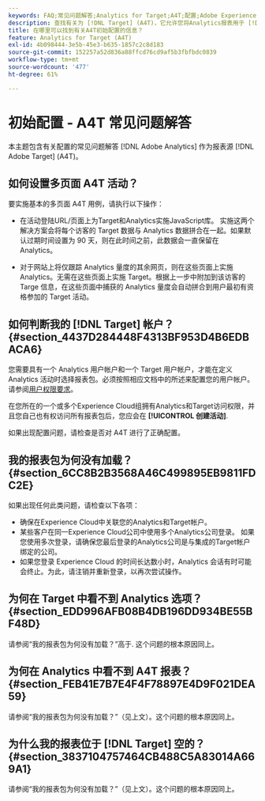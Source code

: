 ```yaml
---
keywords: FAQ;常见问题解答;Analytics for Target;A4T;配置;Adobe Experience Cloud
description: 查找有关为 [!DNL Target] (A4T)，它允许您将Analytics报表用于 [!DNL Target] 活动。
title: 在哪里可以找到有关A4T初始配置的信息？
feature: Analytics for Target (A4T)
exl-id: 4b098444-3e5b-45e3-b635-1857c2c8d183
source-git-commit: 152257a52d836a88ffcd76cd9af5b3fbfbdc0839
workflow-type: tm+mt
source-wordcount: '477'
ht-degree: 61%

---
```


# 初始配置 - A4T 常见问题解答

本主题包含有关配置的常见问题解答 [!DNL Adobe Analytics] 作为报表源 [!DNL Adobe Target] (A4T)。

## 如何设置多页面 A4T 活动？

要实施基本的多页面 A4T 用例，请执行以下操作：

* 在活动登陆URL/页面上为Target和Analytics实施JavaScript库。 实施这两个解决方案会将每个访客的 Target 数据与 Analytics 数据拼合在一起。如果默认过期时间设置为 90 天，则在此时间之前，此数据会一直保留在 Analytics。

* 对于网站上将仅跟踪 Analytics 量度的其余网页，则在这些页面上实施 Analytics。无需在这些页面上实施 Target。根据上一步中附加到该访客的 Targe 信息，在这些页面中捕获的 Analytics 量度会自动拼合到用户最初有资格参加的 Target 活动。

## 如何判断我的 [!DNL Target] 帐户？ {#section_4437D284448F4313BF953D4B6EDBACA6}

您需要具有一个 Analytics 用户帐户和一个 Target 用户帐户，才能在定义 Analytics 活动时选择报表包。必须按照相应文档中的所述来配置您的用户帐户。请参阅[用户权限要求](/help/main/c-integrating-target-with-mac/a4t/account-reqs.md#concept_4BC06CAB00BF46FF9362AFE98656B083)。

在您所在的一个或多个Experience Cloud组拥有Analytics和Target访问权限，并且您自己也有权访问所有报表包后，您应会在 **[!UICONTROL 创建活动]**.

如果出现配置问题，请检查是否对 A4T 进行了正确配置。

## 我的报表包为何没有加载？ {#section_6CC8B2B3568A46C499895EB9811FDC2E}

如果出现任何此类问题，请检查以下各项：

* 确保在Experience Cloud中关联您的Analytics和Target帐户。
* 某些客户在同一Experience Cloud公司中使用多个Analytics公司登录。 如果您使用多次登录，请确保您最后登录的Analytics公司是与集成的Target帐户绑定的公司。
* 如果您登录 Experience Cloud 的时间长达数小时，Analytics 会话有时可能会终止。为此，请注销并重新登录，以再次尝试操作。

## 为何在 Target 中看不到 Analytics 选项？ {#section_EDD996AFB08B4DB196DD934BE55BF48D}

请参阅“我的报表包为何没有加载？”高于. 这个问题的根本原因同上。

## 为何在 Analytics 中看不到 A4T 报表？ {#section_FEB41E7B7E4F4F78897E4D9F021DEA59}

请参阅“我的报表包为何没有加载？”（见上文）。这个问题的根本原因同上。

## 为什么我的报表位于 [!DNL Target] 空的？ {#section_3837104757464CB488C5A83014A669A1}

请参阅“我的报表包为何没有加载？”（见上文）。这个问题的根本原因同上。
